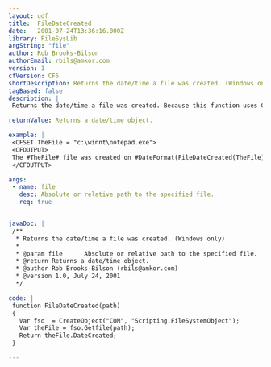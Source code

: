 ```yaml
---
layout: udf
title:  FileDateCreated
date:   2001-07-24T13:36:16.000Z
library: FileSysLib
argString: "file"
author: Rob Brooks-Bilson
authorEmail: rbils@amkor.com
version: 1
cfVersion: CF5
shortDescription: Returns the date/time a file was created. (Windows only)
tagBased: false
description: |
 Returns the date/time a file was created. Because this function uses COM, it is only supported in the Windows version of ColdFusion.

returnValue: Returns a date/time object.

example: |
 <CFSET TheFile = "c:\winnt\notepad.exe">
 <CFOUTPUT>
 The #TheFile# file was created on #DateFormat(FileDateCreated(TheFile), 'mm/dd/yyyy')# at #TimeFormat(FileDateCreated(TheFile), 'HH:MM:SS')#.
 </CFOUTPUT>

args:
 - name: file
   desc: Absolute or relative path to the specified file.
   req: true


javaDoc: |
 /**
  * Returns the date/time a file was created. (Windows only)
  * 
  * @param file      Absolute or relative path to the specified file. 
  * @return Returns a date/time object. 
  * @author Rob Brooks-Bilson (rbils@amkor.com) 
  * @version 1.0, July 24, 2001 
  */

code: |
 function FileDateCreated(path)
 {
   Var fso  = CreateObject("COM", "Scripting.FileSystemObject");
   Var theFile = fso.Getfile(path);
   Return theFile.DateCreated;
 }

---
```


